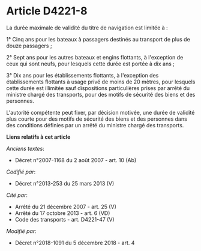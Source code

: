 # Article D4221-8

La durée maximale de validité du titre de navigation est limitée à :

1° Cinq ans pour les bateaux à passagers destinés au transport de plus de douze passagers ;

2° Sept ans pour les autres bateaux et engins flottants, à l'exception de ceux qui sont neufs, pour lesquels cette durée est
portée à dix ans ;

3° Dix ans pour les établissements flottants, à l'exception des établissements flottants à usage privé de moins de 20 mètres,
pour lesquels cette durée est illimitée sauf dispositions particulières prises par arrêté du ministre chargé des transports,
pour des motifs de sécurité des biens et des personnes.

L'autorité compétente peut fixer, par décision motivée, une durée de validité plus courte pour des motifs de sécurité des
biens et des personnes dans des conditions définies par un arrêté du ministre chargé des transports.

**Liens relatifs à cet article**

_Anciens textes_:

  - Décret n°2007-1168 du 2 août 2007 - art. 10 (Ab)

_Codifié par_:

  - Décret n°2013-253 du 25 mars 2013 (V)

_Cité par_:

  - Arrêté du 21 décembre 2007 - art. 25 (V)
  - Arrêté du 17 octobre 2013 - art. 6 (VD)
  - Code des transports - art. D4221-47 (V)

_Modifié par_:

  - Décret n°2018-1091 du 5 décembre 2018 - art. 4

